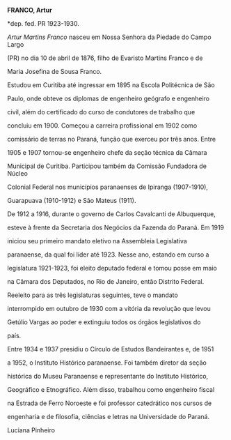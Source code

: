 **FRANCO, Artur**



\*dep. fed. PR 1923-1930.



*Artur Martins Franco* nasceu em Nossa Senhora da Piedade do Campo Largo

(PR) no dia 10 de abril de 1876, filho de Evaristo Martins Franco e de

Maria Josefina de Sousa Franco.



Estudou em Curitiba até ingressar em 1895 na Escola Politécnica de São

Paulo, onde obteve os diplomas de engenheiro geógrafo e engenheiro

civil, além do certificado do curso de condutores de trabalho que

concluiu em 1900. Começou a carreira profissional em 1902 como

comissário de terras no Paraná, função que exerceu por três anos. Entre

1905 e 1907 tornou-se engenheiro chefe da seção técnica da Câmara

Municipal de Curitiba. Participou também da Comissão Fundadora de Núcleo

Colonial Federal nos municípios paranaenses de Ipiranga (1907-1910),

Guarapuava (1910-1912) e São Mateus (1911).



De 1912 a 1916, durante o governo de Carlos Cavalcanti de Albuquerque,

esteve à frente da Secretaria dos Negócios da Fazenda do Paraná. Em 1919

iniciou seu primeiro mandato eletivo na Assembleia Legislativa

paranaense, da qual foi líder até 1923. Nesse ano, estando em curso a

legislatura 1921-1923, foi eleito deputado federal e tomou posse em maio

na Câmara dos Deputados, no Rio de Janeiro, então Distrito Federal.

Reeleito para as três legislaturas seguintes, teve o mandato

interrompido em outubro de 1930 com a vitória da revolução que levou

Getúlio Vargas ao poder e extinguiu todos os órgãos legislativos do

país.



Entre 1934 e 1937 presidiu o Círculo de Estudos Bandeirantes e, de 1951

a 1952, o Instituto Histórico paranaense. Foi também diretor da seção

histórica do Museu Paranaense e representante do Instituto Histórico,

Geográfico e Etnográfico. Além disso, trabalhou como engenheiro fiscal

na Estrada de Ferro Noroeste e foi professor catedrático nos cursos de

engenharia e de filosofia, ciências e letras na Universidade do Paraná.



Luciana Pinheiro



